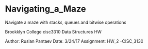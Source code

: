 # Navigating_a_Maze
Navigate a maze with stacks, queues and bitwise operations

Brookklyn College cisc3310 Data Structures HW

Author: Ruslan Pantaev
Date: 3/24/17
Assignment: HW_2 -CISC_3130
